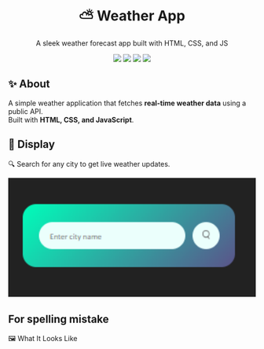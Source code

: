 # <h1 align="center">⛅ Weather App</h1>
<p align="center">A sleek weather forecast app built with HTML, CSS, and JS</p>

<p align="center">
  <img src="https://img.shields.io/badge/HTML-5-orange?logo=html5&logoColor=white" />
  <img src="https://img.shields.io/badge/CSS-3-blue?logo=css3&logoColor=white" />
  <img src="https://img.shields.io/badge/JavaScript-ES6-yellow?logo=javascript&logoColor=black" />
  <img src="https://img.shields.io/badge/API-OpenWeather-lightblue?logo=openweather&logoColor=white" />
</p>

## ✨ About  
A simple weather application that fetches **real-time weather data** using a public API.  
Built with **HTML, CSS, and JavaScript**.


## 🌆 Display  

🔍 Search for any city to get live weather updates.  

<p align="center">
  <img src="https://github.com/barbie-repository/mini-weather-app/blob/fae9b7b34ddd356fd0d1a920bd96e4b5b60ae7af/Screenshot%202025-09-20%20162926.png" width="600" alt="App Screenshot"/>
</p>

## For spelling mistake 


🖼 What It Looks Like

